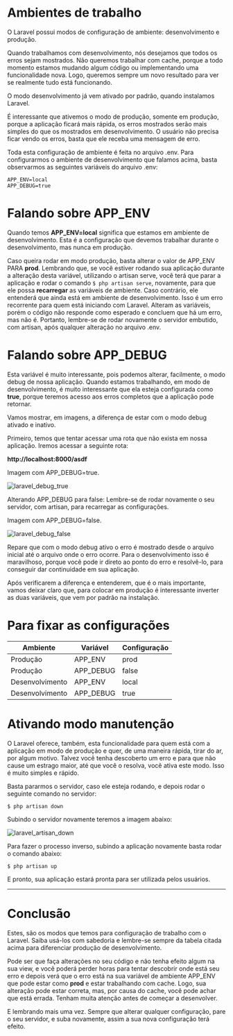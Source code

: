 # Ambientes de trabalho

 O Laravel possui modos de configuração de ambiente: desenvolvimento e produção.

 Quando trabalhamos com desenvolvimento, nós desejamos que todos os erros sejam mostrados. Não queremos trabalhar com cache, porque a todo momento estamos mudando algum código ou implementando uma funcionalidade nova. Logo, queremos sempre um novo resultado para ver se realmente tudo está funcionando.

 O modo desenvolvimento já vem ativado por padrão, quando instalamos Laravel.

É interessante que ativemos o modo de produção, somente em produção, porque a aplicação ficará mais rápida, os erros mostrados serão mais simples do que os mostrados em desenvolvimento. O usuário não precisa ficar vendo os erros, basta que ele receba uma mensagem de erro.

Toda esta configuração de ambiente é feita no arquivo .env. Para configurarmos o ambiente de desenvolvimento que falamos acima, basta observarmos as seguintes variáveis do arquivo .env:

```
APP_ENV=local
APP_DEBUG=true
```

# Falando sobre APP_ENV

Quando temos **APP_ENV=local** significa que estamos em ambiente de desenvolvimento. Esta é a configuração que devemos trabalhar durante o desenvolvimento, mas nunca em produção.

Caso queira rodar em modo produção, basta alterar o valor de APP_ENV PARA **prod**. Lembrando que, se você estiver rodando sua aplicação durante a alteração desta variável, utilizando o artisan serve, você terá que parar a aplicação e rodar o comando `$ php artisan serve`, novamente, para que ele possa **recarregar** as variáveis de ambiente. Caso contrário, ele entenderá que ainda está em ambiente de desenvolvimento. 
Isso é um erro recorrente para quem está iniciando com Laravel. Alteram as variáveis, porém o código não responde como esperado e concluem  que há um erro, mas não é. 
Portanto, lembre-se de rodar novamente o servidor embutido, com artisan, após qualquer alteração no arquivo .env.

# Falando sobre APP_DEBUG

Esta variável é muito interessante, pois podemos alterar, facilmente, o modo debug de nossa aplicação. Quando estamos trabalhando, em modo de desenvolvimento, é muito interessante que ela esteja configurada como **true**, porque teremos acesso aos erros completos que a aplicação pode retornar.

Vamos mostrar, em imagens, a diferença de estar com o modo debug ativado e inativo.

Primeiro, temos que tentar acessar uma rota que não exista em nossa aplicação. Iremos acessar a seguinte rota:

**http://localhost:8000/asdf**

Imagem com APP_DEBUG=true.

![laravel_debug_true](./images/laravel_debug_true.png "laravel_debug_true")

Alterando APP_DEBUG para false: Lembre-se de rodar novamente o seu servidor, com artisan, para recarregar as configurações.

Imagem com APP_DEBUG=false.

![laravel_debug_false](./images/laravel_debug_false.png "laravel_debug_false")

Repare que com o modo debug ativo o erro é mostrado desde o arquivo inicial até o arquivo onde o erro ocorre. Para o desenvolvimento isso é maravilhoso, porque você pode ir direto ao ponto do erro e resolvê-lo, para conseguir dar continuidade em sua aplicação.

Após verificarem a diferença e entenderem, que é o mais importante, vamos deixar claro que, para colocar em produção é interessante inverter as duas variáveis, que vem por padrão na instalação.

# Para fixar as configurações

Ambiente | Variável | Configuração
------------ | ---------- | -----------------
Produção | APP_ENV | prod
Produção | APP_DEBUG | false
Desenvolvimento | APP_ENV | local
Desenvolvimento | APP_DEBUG | true

# Ativando modo manutenção

O Laravel oferece, também, esta funcionalidade para quem está com a aplicação em modo de produção e quer, de uma maneira rápida, tirar do ar, por algum motivo. Talvez você tenha descoberto um erro e para que não cause um estrago maior, até que você o resolva, você ativa este modo. Isso é muito simples e rápido.

Basta pararmos o servidor, caso ele esteja rodando, e depois rodar o seguinte comando no servidor:

`$ php artisan down`

Subindo o servidor novamente teremos a imagem abaixo:

![laravel_artisan_down](./images/laravel_artisan_down.png "laravel_artisan_down")

Para fazer o processo inverso, subindo a aplicação novamente basta rodar o comando abaixo:

`$ php artisan up`

E pronto, sua aplicação estará pronta para ser utilizada pelos usuários.

***

# Conclusão

Estes, são os modos que temos para configuração de trabalho com o Laravel. Saiba usá-los com sabedoria e lembre-se sempre da tabela citada acima para diferenciar produção de desenvolvimento.

Pode ser que faça alterações no seu código e não tenha efeito algum na sua view, e você poderá perder horas para tentar descobrir onde está seu erro e depois verá que o erro está na sua variável de ambiente APP_ENV que pode estar como **prod** e estar trabalhando com cache. Logo, sua alteração pode estar correta, mas, por causa do cache, você pode achar que está errada. Tenham muita atenção antes de começar a desenvolver.

E lembrando mais uma vez. Sempre que alterar qualquer configuração, pare o seu servidor, e suba novamente, assim a sua nova configuração terá efeito.